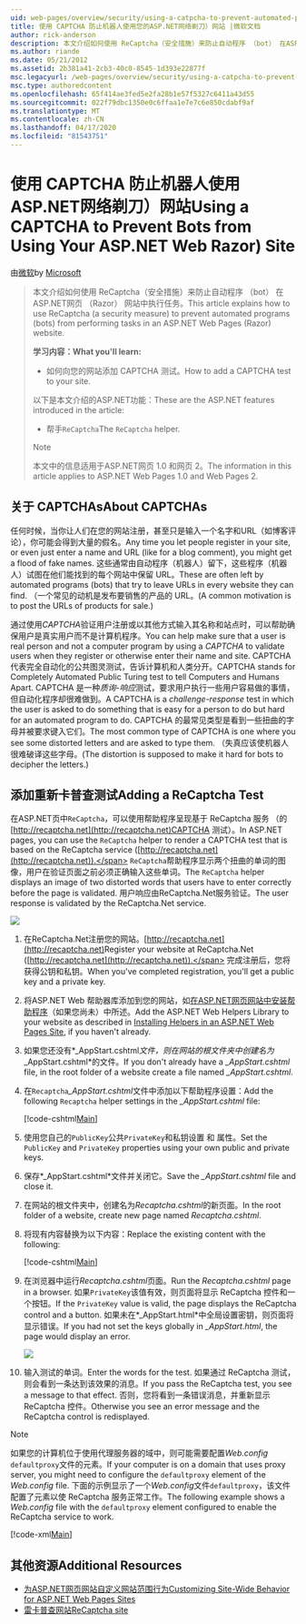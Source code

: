 ```yaml
---
uid: web-pages/overview/security/using-a-catpcha-to-prevent-automated-programs-bots-from-using-your-aspnet-web-site
title: 使用 CAPTCHA 防止机器人使用您的ASP.NET网络剃刀）网站 |微软文档
author: rick-anderson
description: 本文介绍如何使用 ReCaptcha（安全措施）来防止自动程序 （bot） 在ASP.NET网页 （Razor） 中执行任务...
ms.author: riande
ms.date: 05/21/2012
ms.assetid: 2b381a41-2cb3-40c0-8545-1d393e22877f
msc.legacyurl: /web-pages/overview/security/using-a-catpcha-to-prevent-automated-programs-bots-from-using-your-aspnet-web-site
msc.type: authoredcontent
ms.openlocfilehash: 65f414ae3fed5e2fa28b1e57f5327c6411a43d55
ms.sourcegitcommit: 022f79dbc1350e0c6ffaa1e7e7c6e850cdabf9af
ms.translationtype: MT
ms.contentlocale: zh-CN
ms.lasthandoff: 04/17/2020
ms.locfileid: "81543751"
---
```

# <a name="using-a-captcha-to-prevent-bots-from-using-your-aspnet-web-razor-site"></a><span data-ttu-id="ba69a-103">使用 CAPTCHA 防止机器人使用ASP.NET网络剃刀）网站</span><span class="sxs-lookup"><span data-stu-id="ba69a-103">Using a CAPTCHA to Prevent Bots from Using Your ASP.NET Web Razor) Site</span></span>

<span data-ttu-id="ba69a-104">由[微软](https://github.com/microsoft)</span><span class="sxs-lookup"><span data-stu-id="ba69a-104">by [Microsoft](https://github.com/microsoft)</span></span>

> <span data-ttu-id="ba69a-105">本文介绍如何使用 ReCaptcha（安全措施）来防止自动程序 （bot） 在ASP.NET网页 （Razor） 网站中执行任务。</span><span class="sxs-lookup"><span data-stu-id="ba69a-105">This article explains how to use ReCaptcha (a security measure) to prevent automated programs (bots) from performing tasks in an ASP.NET Web Pages (Razor) website.</span></span>
> 
> <span data-ttu-id="ba69a-106">**学习内容：**</span><span class="sxs-lookup"><span data-stu-id="ba69a-106">**What you'll learn:**</span></span> 
> 
> - <span data-ttu-id="ba69a-107">如何向您的网站添加 CAPTCHA 测试。</span><span class="sxs-lookup"><span data-stu-id="ba69a-107">How to add a CAPTCHA test to your site.</span></span>
> 
> <span data-ttu-id="ba69a-108">以下是本文介绍的ASP.NET功能：</span><span class="sxs-lookup"><span data-stu-id="ba69a-108">These are the ASP.NET features introduced in the article:</span></span>
> 
> - <span data-ttu-id="ba69a-109">帮手`ReCaptcha`</span><span class="sxs-lookup"><span data-stu-id="ba69a-109">The `ReCaptcha` helper.</span></span>
> 
> > [!NOTE]
> > <span data-ttu-id="ba69a-110">本文中的信息适用于ASP.NET网页 1.0 和网页 2。</span><span class="sxs-lookup"><span data-stu-id="ba69a-110">The information in this article applies to ASP.NET Web Pages 1.0 and Web Pages 2.</span></span>

## <a name="about-captchas"></a><span data-ttu-id="ba69a-111">关于 CAPTCHAs</span><span class="sxs-lookup"><span data-stu-id="ba69a-111">About CAPTCHAs</span></span>

<span data-ttu-id="ba69a-112">任何时候，当你让人们在您的网站注册，甚至只是输入一个名字和URL（如博客评论），你可能会得到大量的假名。</span><span class="sxs-lookup"><span data-stu-id="ba69a-112">Any time you let people register in your site, or even just enter a name and URL (like for a blog comment), you might get a flood of fake names.</span></span> <span data-ttu-id="ba69a-113">这些通常由自动程序（机器人）留下，这些程序（机器人）试图在他们能找到的每个网站中保留 URL。</span><span class="sxs-lookup"><span data-stu-id="ba69a-113">These are often left by automated programs (bots) that try to leave URLs in every website they can find.</span></span> <span data-ttu-id="ba69a-114">（一个常见的动机是发布要销售的产品的 URL。</span><span class="sxs-lookup"><span data-stu-id="ba69a-114">(A common motivation is to post the URLs of products for sale.)</span></span>

<span data-ttu-id="ba69a-115">通过使用*CAPTCHA*验证用户注册或以其他方式输入其名称和站点时，可以帮助确保用户是真实用户而不是计算机程序。</span><span class="sxs-lookup"><span data-stu-id="ba69a-115">You can help make sure that a user is real person and not a computer program by using a *CAPTCHA* to validate users when they register or otherwise enter their name and site.</span></span> <span data-ttu-id="ba69a-116">CAPTCHA 代表完全自动化的公共图灵测试，告诉计算机和人类分开。</span><span class="sxs-lookup"><span data-stu-id="ba69a-116">CAPTCHA stands for Completely Automated Public Turing test to tell Computers and Humans Apart.</span></span> <span data-ttu-id="ba69a-117">CAPTCHA 是一种*质询-响应*测试，要求用户执行一些用户容易做的事情，但自动化程序却很难做到。</span><span class="sxs-lookup"><span data-stu-id="ba69a-117">A CAPTCHA is a *challenge-response* test in which the user is asked to do something that is easy for a person to do but hard for an automated program to do.</span></span> <span data-ttu-id="ba69a-118">CAPTCHA 的最常见类型是看到一些扭曲的字母并被要求键入它们。</span><span class="sxs-lookup"><span data-stu-id="ba69a-118">The most common type of CAPTCHA is one where you see some distorted letters and are asked to type them.</span></span> <span data-ttu-id="ba69a-119">（失真应该使机器人很难破译这些字母。</span><span class="sxs-lookup"><span data-stu-id="ba69a-119">(The distortion is supposed to make it hard for bots to decipher the letters.)</span></span>

## <a name="adding-a-recaptcha-test"></a><span data-ttu-id="ba69a-120">添加重新卡普查测试</span><span class="sxs-lookup"><span data-stu-id="ba69a-120">Adding a ReCaptcha Test</span></span>

<span data-ttu-id="ba69a-121">在ASP.NET页中`ReCaptcha`，可以使用帮助程序呈现基于 ReCaptcha 服务 （的[http://recaptcha.net](http://recaptcha.net)CAPTCHA 测试）。</span><span class="sxs-lookup"><span data-stu-id="ba69a-121">In ASP.NET pages, you can use the `ReCaptcha` helper to render a CAPTCHA test that is based on the ReCaptcha service ([http://recaptcha.net](http://recaptcha.net)).</span></span> <span data-ttu-id="ba69a-122">`ReCaptcha`帮助程序显示两个扭曲的单词的图像，用户在验证页面之前必须正确输入这些单词。</span><span class="sxs-lookup"><span data-stu-id="ba69a-122">The `ReCaptcha` helper displays an image of two distorted words that users have to enter correctly before the page is validated.</span></span> <span data-ttu-id="ba69a-123">用户响应由ReCaptcha.Net服务验证。</span><span class="sxs-lookup"><span data-stu-id="ba69a-123">The user response is validated by the ReCaptcha.Net service.</span></span>

![](using-a-catpcha-to-prevent-automated-programs-bots-from-using-your-aspnet-web-site/_static/image1.jpg)

1. <span data-ttu-id="ba69a-124">在ReCaptcha.Net注册您的网站。[http://recaptcha.net](http://recaptcha.net)</span><span class="sxs-lookup"><span data-stu-id="ba69a-124">Register your website at ReCaptcha.Net ([http://recaptcha.net](http://recaptcha.net)).</span></span> <span data-ttu-id="ba69a-125">完成注册后，您将获得公钥和私钥。</span><span class="sxs-lookup"><span data-stu-id="ba69a-125">When you've completed registration, you'll get a public key and a private key.</span></span>
2. <span data-ttu-id="ba69a-126">将ASP.NET Web 帮助器库添加到您的网站，如[在ASP.NET网页网站中安装帮助程序](https://go.microsoft.com/fwlink/?LinkId=252372)（如果您尚未）中所述。</span><span class="sxs-lookup"><span data-stu-id="ba69a-126">Add the ASP.NET Web Helpers Library to your website as described in [Installing Helpers in an ASP.NET Web Pages Site](https://go.microsoft.com/fwlink/?LinkId=252372), if you haven't already.</span></span>
3. <span data-ttu-id="ba69a-127">如果您还没有*\_AppStart.cshtml*文件，则在网站的根文件夹中创建名为*\_AppStart.cshtml*的文件。</span><span class="sxs-lookup"><span data-stu-id="ba69a-127">If you don't already have a *\_AppStart.cshtml* file, in the root folder of a website create a file named *\_AppStart.cshtml*.</span></span>
4. <span data-ttu-id="ba69a-128">在`Recaptcha`*\_AppStart.cshtml*文件中添加以下帮助程序设置：</span><span class="sxs-lookup"><span data-stu-id="ba69a-128">Add the following `Recaptcha` helper settings in the *\_AppStart.cshtml* file:</span></span> 

    [!code-cshtml[Main](using-a-catpcha-to-prevent-automated-programs-bots-from-using-your-aspnet-web-site/samples/sample1.cshtml?highlight=6-7)]
5. <span data-ttu-id="ba69a-129">使用您自己的`PublicKey`公共`PrivateKey`和私钥设置 和 属性。</span><span class="sxs-lookup"><span data-stu-id="ba69a-129">Set the `PublicKey` and `PrivateKey` properties using your own public and private keys.</span></span>
6. <span data-ttu-id="ba69a-130">保存*\_AppStart.cshtml*文件并关闭它。</span><span class="sxs-lookup"><span data-stu-id="ba69a-130">Save the *\_AppStart.cshtml* file and close it.</span></span>
7. <span data-ttu-id="ba69a-131">在网站的根文件夹中，创建名为*Recaptcha.cshtml*的新页面。</span><span class="sxs-lookup"><span data-stu-id="ba69a-131">In the root folder of a website, create new page named *Recaptcha.cshtml*.</span></span>
8. <span data-ttu-id="ba69a-132">将现有内容替换为以下内容：</span><span class="sxs-lookup"><span data-stu-id="ba69a-132">Replace the existing content with the following:</span></span> 

    [!code-cshtml[Main](using-a-catpcha-to-prevent-automated-programs-bots-from-using-your-aspnet-web-site/samples/sample2.cshtml)]
9. <span data-ttu-id="ba69a-133">在浏览器中运行*Recaptcha.cshtml*页面。</span><span class="sxs-lookup"><span data-stu-id="ba69a-133">Run the *Recaptcha.cshtml* page in a browser.</span></span> <span data-ttu-id="ba69a-134">如果`PrivateKey`该值有效，则页面将显示 ReCaptcha 控件和一个按钮。</span><span class="sxs-lookup"><span data-stu-id="ba69a-134">If the `PrivateKey` value is valid, the page displays the ReCaptcha control and a button.</span></span> <span data-ttu-id="ba69a-135">如果未在*\_AppStart.html*中全局设置密钥，则页面将显示错误。</span><span class="sxs-lookup"><span data-stu-id="ba69a-135">If you had not set the keys globally in *\_AppStart.html*, the page would display an error.</span></span> 

    ![](using-a-catpcha-to-prevent-automated-programs-bots-from-using-your-aspnet-web-site/_static/image1.png)
10. <span data-ttu-id="ba69a-136">输入测试的单词。</span><span class="sxs-lookup"><span data-stu-id="ba69a-136">Enter the words for the test.</span></span> <span data-ttu-id="ba69a-137">如果通过 ReCaptcha 测试，则会看到一条达到该效果的消息。</span><span class="sxs-lookup"><span data-stu-id="ba69a-137">If you pass the ReCaptcha test, you see a message to that effect.</span></span> <span data-ttu-id="ba69a-138">否则，您将看到一条错误消息，并重新显示 ReCaptcha 控件。</span><span class="sxs-lookup"><span data-stu-id="ba69a-138">Otherwise you see an error message and the ReCaptcha control is redisplayed.</span></span>

> [!NOTE]
> <span data-ttu-id="ba69a-139">如果您的计算机位于使用代理服务器的域中，则可能需要配置*Web.config* `defaultproxy`文件的元素。</span><span class="sxs-lookup"><span data-stu-id="ba69a-139">If your computer is on a domain that uses proxy server, you might need to configure the `defaultproxy` element of the *Web.config* file.</span></span> <span data-ttu-id="ba69a-140">下面的示例显示了一个*Web.config*文件`defaultproxy`，该文件配置了元素以使 ReCaptcha 服务正常工作。</span><span class="sxs-lookup"><span data-stu-id="ba69a-140">The following example shows a *Web.config* file with the `defaultproxy` element configured to enable the ReCaptcha service to work.</span></span>
> 
> [!code-xml[Main](using-a-catpcha-to-prevent-automated-programs-bots-from-using-your-aspnet-web-site/samples/sample3.xml)]

<a id="Additional_Resources"></a>
## <a name="additional-resources"></a><span data-ttu-id="ba69a-141">其他资源</span><span class="sxs-lookup"><span data-stu-id="ba69a-141">Additional Resources</span></span>

- [<span data-ttu-id="ba69a-142">为ASP.NET网页网站自定义网站范围行为</span><span class="sxs-lookup"><span data-stu-id="ba69a-142">Customizing Site-Wide Behavior for ASP.NET Web Pages Sites</span></span>](https://go.microsoft.com/fwlink/?LinkId=202906)
- [<span data-ttu-id="ba69a-143">雷卡普查网站</span><span class="sxs-lookup"><span data-stu-id="ba69a-143">ReCaptcha site</span></span>](https://www.google.com/recaptcha)
